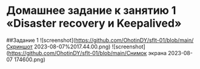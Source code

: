 # Домашнее задание к занятию 1 «Disaster recovery и Keepalived»
##Задание 1
![screenshot](https://github.com/OhotinDY/sflt-01/blob/main/Скриншот 2023-08-07%2017.44.00.png)
![screenshot](https://github.com/OhotinDY/sflt-01/blob/main/Снимок экрана 2023-08-07 174600.png)
